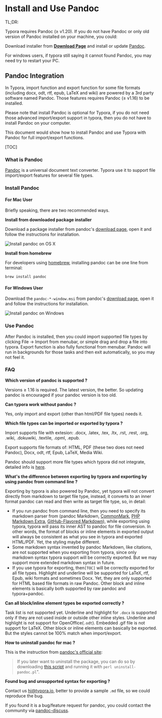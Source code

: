 # Install and Use Pandoc

TL;DR:

Typora requires Pandoc \(≥ v1.20\). If you do not have Pandoc or only old version of Pandoc installed on your machine, you could:

Download installer from [**Download Page**](https://github.com/jgm/pandoc/releases/latest) and install or update [Pandoc](http://pandoc.org/).

For windows users, if typora still saying it cannot found Pandoc, you may need try to restart your PC.

## Pandoc Integration

In Typora, import function and export function for some file formats \(including docx, odt, rtf, epub, LaTeX and wiki\) are powered by a 3rd party software named Pandoc. Those features requires Pandoc \(≥ v1.16\) to be installed.

Please note that install Pandoc is optional for Typora, if you do not need those advanced import/export support in typora, then you do not have to install Pandoc on your computer.

This document would show how to install Pandoc and use Typora with Pandoc for full import/export functions.

\[TOC\]

### What is Pandoc

[Pandoc](http://pandoc.org/) is a universal document text converter. Typora use it to support file import/export features for several file types.

### Install Pandoc

#### For Mac User

Briefly speaking, there are two recommended ways.

**Install from downloaded package installer**

Download a package installer from pandoc's [download page](https://github.com/jgm/pandoc/releases/latest), open it and follow the instructions for installation.

![Install pandoc on OS X](https://github.com/dlccyes/CollegeNotes/tree/f078283d8da9674de95cba67c3e16e897e98ed4f/typora%20tutorial/img/Snip20160502_1.png)

**Install from homebrew**

For developers using [homebrew](http://brew.sh/), installing pandoc can be one line from terminal:

```bash
brew install pandoc
```

#### For Windows User

Download the `pandoc-*-window.msi` from pandoc's [download page](https://github.com/jgm/pandoc/releases/latest), open it and follow the instructions for installation.

![Install pandoc on Windows](https://github.com/dlccyes/CollegeNotes/tree/f078283d8da9674de95cba67c3e16e897e98ed4f/typora%20tutorial/img/pandoc-win.PNG)

### Use Pandoc

After Pandoc is installed, then you could import supported file types by clicking File -&gt; Import from menubar, or simple drag and drop a file into typora. Export function is also fully functional from menubar. Pandoc will run in backgrounds for those tasks and then exit automatically, so you may not feel it.

### FAQ

**Which version of pandoc is supported ?**

Versions ≥ 1.16 is required. The latest version, the better. So updating pandoc is encouraged if your pandoc version is too old.

**Can typora work without pandoc ?**

Yes, only import and export \(other than html/PDF file types\) needs it.

**Which file types can be imported or exported by typora ?**

Import supports file with extesion: .docx, .latex, .tex, .ltx, .rst, .rest, .org, .wiki, .dokuwiki, .textile, .opml, .epub.

Export supports file formats of: HTML, PDF \(these two does not need Pandoc\), Docx, odt, rtf, Epub, LaTeX, Media Wiki.

Pandoc should support more file types which typora did not integrate, detailed info is [here](http://pandoc.org/).

**What's the difference between exporting by typora and exporting by using pandoc from command line ?**

Exporting by typora is also powered by Pandoc, yet typora will not convert directly from markdown to target file type, instead, it converts to an inner format pandoc can read and then write as target file type, so, in detail:

* If you run pandoc from command line, then you need to specify its markdown parser from \(pandoc Markdown, [CommonMark](http://commonmark.org/), [PHP Markdown Extra](https://michelf.ca/projects/php-markdown/extra/), [GitHub-Flavored Markdown](https://help.github.com/articles/github-flavored-markdown/)\), while exporting using typora, typora will pass its inner AST to pandoc for file conversion. In other words, the format of blocks or inline elements in exported output will always be consistent as what you see in typora and exported HTML/PDF. Yet, the styling maybe different.
* Some markdown syntax invented by pandoc Markdown, like citations, are not supported when you exporting from typora, since only markdown syntax typora support will be correctly exported. But we may support more extended markdown syntax in future.
* If you use typora for exporting, then`[TOC]` will be correctly exported for all file types. Highlight and underline will be supported for LaTeX, rtf, Epub, wiki formats and sometimes Docx. Yet, they are only supported for HTML based file formats in raw Pandoc. Other block and inline elements is basically both supported by raw pandoc and typora+pandoc.

**Can all block/inline element types be exported correctly ?**

Task list is not supported yet. Underline and highlight for `.docx` is supported only if they are not used inside or outside other inline styles. Underline and highlight is not support for OpenOffice\(`.odt`\). Embedded .gif file is not support for LaTeX. Other block or inline elements can basically be exported. But the styles cannot be 100% match when import/export.

**How to uninstall pandoc for mac ?**

This is the instruction from [pandoc's official site](http://pandoc.org/installing.html):

> If you later want to uninstall the package, you can do so by downloading [this script](https://raw.githubusercontent.com/jgm/pandoc/master/osx/uninstall-pandoc.pl) and running it with `perl uninstall-pandoc.pl`".

**Found bug and unsupported syntax for exporting ?**

Contact us [hi@typora.io](mailto:hi@typora.io), better to provide a sample `.md` file, so we could reproduce the bug.

If you found it is a bug/feature request for pandoc, you could contact the community via [pandoc-discuss](https://groups.google.com/forum/#!forum/pandoc-discuss).

